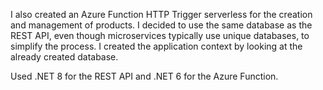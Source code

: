 I also created an Azure Function HTTP Trigger serverless for the creation and management of products. I decided to use the same database as the REST API, even though microservices typically use unique databases, to simplify the process. I created the application context by looking at the already created database.

Used .NET 8 for the REST API and .NET 6 for the Azure Function.
